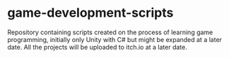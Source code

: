 # game-development-scripts
Repository containing scripts created on the process of learning game programming, initially only Unity with C# but might be expanded at a later date. All the projects will be uploaded to itch.io at a later date.
